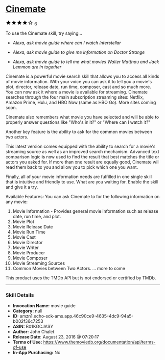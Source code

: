 # [Cinemate](http://alexa.amazon.com/#skills/amzn1.echo-sdk-ams.app.46c90ce9-4635-4dc9-94a5-b002f36c7253)
![4 stars](../../images/ic_star_black_18dp_1x.png)![4 stars](../../images/ic_star_black_18dp_1x.png)![4 stars](../../images/ic_star_black_18dp_1x.png)![4 stars](../../images/ic_star_black_18dp_1x.png)![4 stars](../../images/ic_star_border_black_18dp_1x.png) 6

To use the Cinemate skill, try saying...

* *Alexa, ask movie guide where can I watch Interstellar*

* *Alexa, ask movie guide to give me information on Doctor Strange*

* *Alexa, ask movie guide to tell me what movies Walter Matthau and Jack Lemmon are in together*

Cinemate is a powerful movie search skill that allows you to access all kinds of movie information.  With your voice you can ask it to tell you a movie's plot, director, release date, run time, composer, cast and so much more.  You can now ask it where a movie is available for streaming.  Cinemate searches through the four main subscription streaming sites: Netflix, Amazon Prime, Hulu, and HBO Now (same as HBO Go).  More sites coming soon.  

Cinemate also remembers what movie you have selected and will be able to properly answer questions like "Who's in it?" or "Where can I watch it?"

Another key feature is the ability to ask for the common movies between two actors.  

This latest version comes equipped with the ability to search for a movie's streaming source as well as an improved search mechanism.  Advanced text comparison logic is now used to find the result that best matches the title or actors you asked for.  If more than one result are equally good, Cinemate will read them back to you and allow you to pick which one you want.  

Finally, all of your movie information needs are fulfilled in one single skill that is intuitive and friendly to use.  What are you waiting for.  Enable the skill and give it a try.

Available Features: 
You can ask Cinemate to for the following information on any movie:
 1.  Movie Information  - Provides general movie information such as release date, run time, and plot.
 2.  Movie Plot
 3.  Movie Release Date
 4.  Movie Run Time
 5.  Movie Cast
 6.  Movie Director
 7.  Movie Writer
 8.  Movie Producer
 9.  Movie Composer
 10.  Movie Streaming Sources
 11.  Common Movies between Two Actors.
... more to come

This product uses the TMDb API but is not endorsed or certified by TMDb.

***

### Skill Details

* **Invocation Name:** movie guide
* **Category:** null
* **ID:** amzn1.echo-sdk-ams.app.46c90ce9-4635-4dc9-94a5-b002f36c7253
* **ASIN:** B01KGCJASY
* **Author:** John Chalet
* **Release Date:** August 23, 2016 @ 07:20:17
* **Terms of Use:** https://www.themoviedb.org/documentation/api/terms-of-use
* **In-App Purchasing:** No
